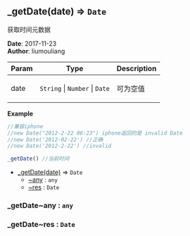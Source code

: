 ## \_getDate(date) ⇒ <code>Date</code>
<p>获取时间元数据</p>

**Date**: 2017-11-23  
**Author**: liumouliang  

| Param | Type | Description |
| --- | --- | --- |
| date | <code>String</code> \| <code>Number</code> \| <code>Date</code> | <p>可为空值</p> |

**Example**  
```javascript
//兼容iphone
//new Date("2012-2-22 06:23") iphone返回的是 invalid Date
//new Date('2012-02-22') //正确
//new Date('2012-2-22') //invalid

_getDate() //当前时间
```

* [_getDate(date)](#_getDate) ⇒ <code>Date</code>
    * [~any](#_getDate..any) : <code>any</code>
    * [~res](#_getDate..res) : <code>Date</code>

### _getDate~any : <code>any</code>
### _getDate~res : <code>Date</code>
